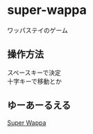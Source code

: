 # super-wappa
ワッパステイのゲーム

## 操作方法
スペースキーで決定<br>
十字キーで移動とか

## ゆーあーるえる
[Super Wappa](https://hypersauron.github.io/super-wappa/)
